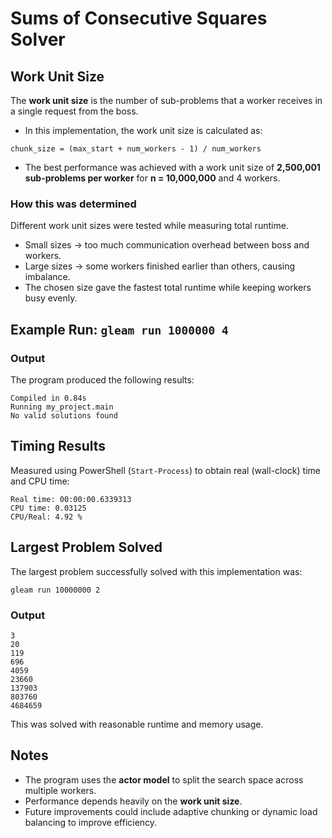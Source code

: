 # Sums of Consecutive Squares Solver

## Work Unit Size
The **work unit size** is the number of sub-problems that a worker receives in a single request from the boss.

- In this implementation, the work unit size is calculated as:

```gleam
chunk_size = (max_start + num_workers - 1) / num_workers
```

* The best performance was achieved with a work unit size of **2,500,001 sub-problems per worker** for **n = 10,000,000** and 4 workers.

### How this was determined
Different work unit sizes were tested while measuring total runtime.
* Small sizes → too much communication overhead between boss and workers.
* Large sizes → some workers finished earlier than others, causing imbalance.
* The chosen size gave the fastest total runtime while keeping workers busy evenly.

## Example Run: `gleam run 1000000 4`

### Output
The program produced the following results:
```
Compiled in 0.84s
Running my_project.main
No valid solutions found
```

## Timing Results
Measured using PowerShell (`Start-Process`) to obtain real (wall-clock) time and CPU time:
```
Real time: 00:00:00.6339313
CPU time: 0.03125
CPU/Real: 4.92 %
```

## Largest Problem Solved
The largest problem successfully solved with this implementation was:
```
gleam run 10000000 2
```
### Output
```
3
20
119
696
4059
23660
137903
803760
4684659
```
This was solved with reasonable runtime and memory usage.

## Notes
* The program uses the **actor model** to split the search space across multiple workers.
* Performance depends heavily on the **work unit size**.
* Future improvements could include adaptive chunking or dynamic load balancing to improve efficiency.

